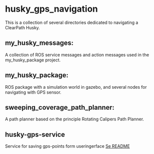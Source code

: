 # husky_gps_navigation
This is a collection of several directories dedicated to navigating a ClearPath Husky.

## my_husky_messages:
A collection of ROS service messages and action messages used in the my_husky_package project.

## my_husky_package:
ROS package with a simulation world in gazebo, and several nodes for navigating with GPS sensor.

## sweeping_coverage_path_planner:
A path planner based on the principle Rotating Calipers Path Planner.

## husky-gps-service
Service for saving gps-points form useringerface
[Se README](https://github.com/Stian-Isene/husky_gps_navigation/blob/main/husky-gps-service/README.md)
